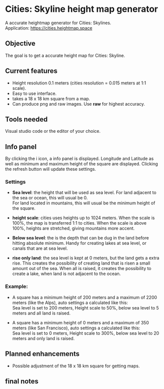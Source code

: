 # Cities: Skyline height map generator
A accurate heightmap generator for Cities: Skylines.  
Application: https://cities.heightmap.space

## Objective
The goal is to get a accurate height map for Cities: Skyline. 

## Current features
- Height resolution 0.1 meters (cities resolution = 0.015 meters at 1:1 scale).  
- Easy to use interface.  
- takes a 18 x 18 km square from a map.
- Can produce png and raw images. Use **raw** for highest accuracy.

## Tools needed
Visual studio code or the editor of your choice.

## Info panel
By clicking the i icon, a info panel is displayed. Longitude and Latitude as well as minimum and maximum height of the square are displayed. Clicking the refresh button will update these settings.

### Settings
- **Sea level**: the height that will be used as sea level. For land adjacent to the sea or ocean, this will usual be 0.  
For land located in mountains, this will usual be the minimum height of the square.

- **height scale**: cities uses heights up to 1024 meters. When the scale is 100%, the map is transferred 1:1 to cities. When the scale is above 100%, heights are stretched, giving mountains more accent. 

- **Below sea level**: the is the depth that can be dug in the land before hitting absolute minimum. Handy for creating lakes at sea level, or canals that are at sea level.

- **rise only land**: the sea level is kept at 0 meters, but the land gets a extra rise. This creates the possibility of creating land that is risen a small amount out of the sea. When all is raised, it creates the possibility to create a lake, when land is not adjacent to the ocean. 

### Example:
- A square has a minimum height of 200 meters and a maximum of 2200 meters (like the Alps), auto settings a calculated like this:  
Sea level is set to 200 meters, Height scale to 50%, below sea level to 5 meters and all land is raised.

- A square has a minimum height of 0 meters and a maximum of 350 meters (like San Francisco), auto settings a calculated like this:  
Sea level is set to 0 meters, Height scale to 300%, below sea level to 20 meters and only land is raised.


## Planned enhancements
- Possible adjustment of the 18 x 18 km square for getting maps.


## final notes
